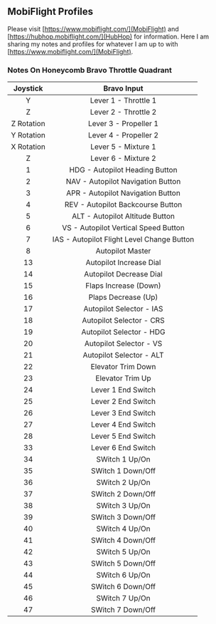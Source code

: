 ## MobiFlight Profiles

Please visit [https://www.mobiflight.com/](MobiFlight) and [https://hubhop.mobiflight.com/](HubHop) for information. Here I am sharing my notes and profiles for whatever I am up to with [https://www.mobiflight.com/](MobiFlight).

### Notes On Honeycomb Bravo Throttle Quadrant

| Joystick   | Bravo Input      |
| :--------: | :--------------: |
| Y          | Lever 1 - Throttle 1
| Z          | Lever 2 - Throttle 2
| Z Rotation | Lever 3 - Propeller 1
| Y Rotation | Lever 4 - Propeller 2
| X Rotation | Lever 5 - Mixture 1
| Z          | Lever 6 - Mixture 2
| 1          | HDG - Autopilot Heading Button
| 2          | NAV - Autopilot Navigation Button
| 3          | APR - Autopilot Navigation Button
| 4          | REV - Autopilot Backcourse Button
| 5          | ALT - Autopilot Altitude Button
| 6          | VS  - Autopilot Vertical Speed Button
| 7          | IAS - Autopilot Flight Level Change Button
| 8          | Autopilot Master
| 13         | Autopilot Increase Dial
| 14         | Autopilot Decrease Dial
| 15         | Flaps Increase (Down)
| 16         | Plaps Decrease (Up)
| 17         | Autopilot Selector - IAS
| 18         | Autopilot Selector - CRS
| 19         | Autopilot Selector - HDG
| 20         | Autopilot Selector - VS
| 21         | Autopilot Selector - ALT
| 22         | Elevator Trim Down 
| 23         | Elevator Trim Up
| 24         | Lever 1 End Switch
| 25         | Lever 2 End Switch
| 26         | Lever 3 End Switch
| 27         | Lever 4 End Switch
| 28         | Lever 5 End Switch
| 33         | Lever 6 End Switch
| 34         | SWitch 1 Up/On
| 35         | SWitch 1 Down/Off
| 36         | SWitch 2 Up/On
| 37         | SWitch 2 Down/Off
| 38         | SWitch 3 Up/On
| 39         | SWitch 3 Down/Off
| 40         | SWitch 4 Up/On
| 41         | SWitch 4 Down/Off
| 42         | SWitch 5 Up/On
| 43         | SWitch 5 Down/Off
| 44         | SWitch 6 Up/On
| 45         | SWitch 6 Down/Off
| 46         | SWitch 7 Up/On
| 47         | SWitch 7 Down/Off


